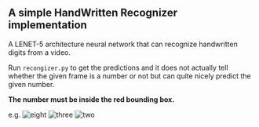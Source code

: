 ## A simple HandWritten Recognizer implementation

A LENET-5 architecture neural network that can recognize handwritten digits from a video.

Run `recongizer.py` to get the predictions and it does not actually tell whether the given frame is a number or not but can quite nicely predict the given number.


__The number must be inside the red bounding box.__

e.g.
![eight](https://user-images.githubusercontent.com/57759185/188656173-eec520c7-2f8d-48a2-b05a-55a0cf25d3bd.gif)
![three](https://user-images.githubusercontent.com/57759185/188656625-86b10b2c-c3c7-4464-a022-f6a4e4403b12.gif)
![two](https://user-images.githubusercontent.com/57759185/188657214-68466be8-b67e-43cf-a02c-9902f358da53.gif)

